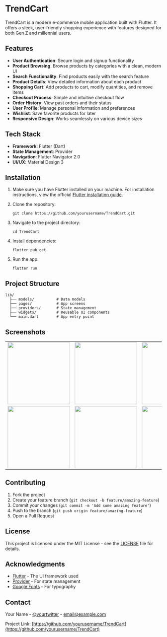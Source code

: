 # TrendCart

TrendCart is a modern e-commerce mobile application built with Flutter. It offers a sleek, user-friendly shopping experience with features designed for both Gen Z and millennial users.


## Features

- **User Authentication**: Secure login and signup functionality
- **Product Browsing**: Browse products by categories with a clean, modern UI
- **Search Functionality**: Find products easily with the search feature
- **Product Details**: View detailed information about each product
- **Shopping Cart**: Add products to cart, modify quantities, and remove items
- **Checkout Process**: Simple and intuitive checkout flow
- **Order History**: View past orders and their status
- **User Profile**: Manage personal information and preferences
- **Wishlist**: Save favorite products for later
- **Responsive Design**: Works seamlessly on various device sizes

## Tech Stack

- **Framework**: Flutter (Dart)
- **State Management**: Provider
- **Navigation**: Flutter Navigator 2.0
- **UI/UX**: Material Design 3

## Installation

1. Make sure you have Flutter installed on your machine. For installation instructions, view the official [Flutter installation guide](https://flutter.dev/docs/get-started/install).

2. Clone the repository:
   ```
   git clone https://github.com/yourusername/TrendCart.git
   ```

3. Navigate to the project directory:
   ```
   cd TrendCart
   ```

4. Install dependencies:
   ```
   flutter pub get
   ```

5. Run the app:
   ```
   flutter run
   ```

## Project Structure

```
lib/
  ├── models/          # Data models
  ├── pages/           # App screens
  ├── providers/       # State management
  ├── widgets/         # Reusable UI components
  └── main.dart        # App entry point
```

## Screenshots

<table>
  <tr>
    <td><img src="screenshots/home_screen.png" width="200"/></td>
    <td><img src="screenshots/product_detail.png" width="200"/></td>
    <td><img src="screenshots/cart.png" width="200"/></td>
  </tr>
  <tr>
    <td><img src="screenshots/checkout.png" width="200"/></td>
    <td><img src="screenshots/profile.png" width="200"/></td>
    <td><img src="screenshots/orders.png" width="200"/></td>
  </tr>
</table>

## Contributing

1. Fork the project
2. Create your feature branch (`git checkout -b feature/amazing-feature`)
3. Commit your changes (`git commit -m 'Add some amazing feature'`)
4. Push to the branch (`git push origin feature/amazing-feature`)
5. Open a Pull Request

## License

This project is licensed under the MIT License - see the [LICENSE](LICENSE) file for details.

## Acknowledgments

- [Flutter](https://flutter.dev/) - The UI framework used
- [Provider](https://pub.dev/packages/provider) - For state management
- [Google Fonts](https://pub.dev/packages/google_fonts) - For typography

## Contact

Your Name - [@yourtwitter](https://twitter.com/yourtwitter) - email@example.com

Project Link: [https://github.com/yourusername/TrendCart](https://github.com/yourusername/TrendCart)

